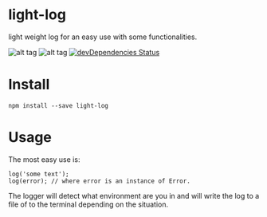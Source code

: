
# light-log

light weight log for an easy use with some functionalities.

![alt tag](https://travis-ci.org/PolSendra/light-log.svg?branch=master)
![alt tag](https://david-dm.org/PolSendra/light-log.svg)
[![devDependencies Status](https://david-dm.org/PolSendra/loggerjs/dev-status.png)](https://david-dm.org/PolSendra/light-log?type=dev)

# Install
```
npm install --save light-log
```

# Usage

The most easy use is:
```
log('some text');
log(error); // where error is an instance of Error.
```
The logger will detect what environment are you in and will write the log to a file of to the terminal depending on the situation.
